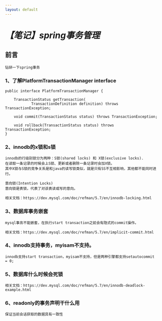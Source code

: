 ```yaml
---
layout: default
---
```


# _**【笔记】spring事务管理**_

## 前言
    钻研一下spring事务
    
### 1、了解PlatformTransactionManager interface

    public interface PlatformTransactionManager {
    
        TransactionStatus getTransaction(
                TransactionDefinition definition) throws TransactionException;
    
        void commit(TransactionStatus status) throws TransactionException;
    
        void rollback(TransactionStatus status) throws TransactionException;
    }
    
    
    
### 2、innodb的x锁和s锁

    innodb的行级别锁分为两种：S锁(shared locks) 和 X锁(exclusive locks).
    在读取一条记录的时候会上S锁、更新或者删除一条记录时会加X锁。
    其中X锁与S锁的竞争关系是和java的读写锁类似，就是只有SS不互相影响，其他都不能同时进行。 
    
    意向锁(Intention Locks)
    意向锁是表锁，代表了对该表读或写的意向。
    
    相关文档：https://dev.mysql.com/doc/refman/5.7/en/innodb-locking.html
    
### 3、数据库事务嵌套

    mysql事务不能嵌套，在执行start transaction之前会有隐式的commit操作。
    
    相关文档：https://dev.mysql.com/doc/refman/5.7/en/implicit-commit.html
    
### 4、innodb支持事务，myisam不支持。

    innodb支持start transaction，myisam不支持，但是两种引擎都支持setautocommit = 0;

### 5、数据库什么时候会死锁

    相关文档：https://dev.mysql.com/doc/refman/5.7/en/innodb-deadlock-example.html
    
### 6、readonly的事务声明干什么用

    保证当前会话获取的数据具有一致性
